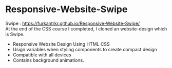 # Responsive-Website-Swipe

Swipe : https://furkantrkr.github.io/Responsive-Website-Swipe/ <br>
At the end of the CSS course I completed, I cloned an website-design which is Swipe.

<ul>
  <li> Responsive Website Design Using HTML CSS </li>
  <li> Usign variables when styling components to create compact design </li>
  <li> Compatible with all devices </li>
  <li> Contains background animations. </li>
</ul>
